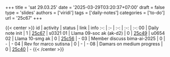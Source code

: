 +++
title = 'sat 29.03.25'
date = '2025-03-29T03:20:37+07:00'
draft = false
type = 'slides'
authors = ['viridi']
tags = ['daily-notes']
categories = ['to-do']
url = '25c67'
+++

{{< center >}}
id | activity | status | link | info
:-: | :- | :-: | :-: | :-:
00 | Daily note init             | 1 | [25c67](/notes/25c67) | s0321
01 | Llama 09-soc ak (ak-d2)     | 0 | [25c49](/notes/25c49) | u0654
02 | Llama 10-smg ak             | 0 | [25c56](/notes/25c56) | -
03 | Member discuss bima-ai-2025 | 0 | - | -
04 | Rev for marco sutisna       | 0 | - | -
08 | Damars on medium progress   | 0 | [25c40](/notes/25c40) | -
{{< /center >}}
